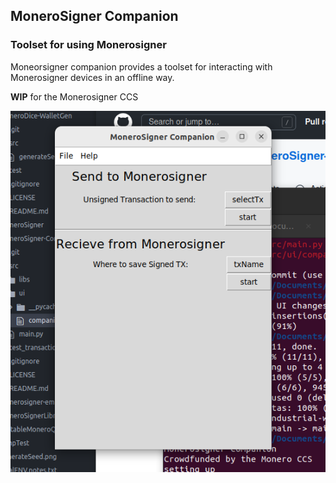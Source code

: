 ## MoneroSigner Companion
### Toolset for using Monerosigner


Moneorsigner companion provides a toolset for interacting with Monerosigner devices in an offline way. 

**WIP** for the Monerosigner CCS 


![](companion.png)

